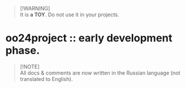 > [!WARNING]\
> It is **a TOY**. Do not use it in your projects.

# oo24project :: early development phase.

> [!NOTE]\
> All docs & comments are now written in the Russian language (not translated to English).
